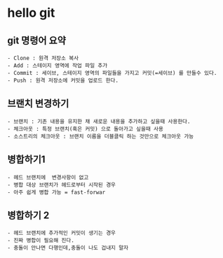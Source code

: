 # hello git

## git 명령어 요약
	- Clone : 원격 저장소 복사
	- Add : 스테이지 영역에 작업 파일 추가
	- Commit : 세이브, 스테이지 영역의 파일들을 가지고 커밋(=세이브) 를 만들수 있다.
	- Push : 원격 저장소에 커밋을 업로드 한다.

## 브랜치 변경하기

    - 브랜치 : 기존 내용을 유지한 채 새로운 내용을 추가하고 싶을때 사용한다.
    - 체크아웃 : 특정 브랜치(혹은 커밋) 으로 돌아가고 싶을때 사용
    - 소스트리의 체크아웃 : 브랜치 이름을 더블클릭 하는 것만으로 체크아웃 가능 

## 병합하기1

    - 헤드 브랜치에  변경사항이 없고
    - 병합 대상 브랜치가 헤드로부터 시작된 경우
    - 아주 쉽게 병합 가능 = fast-forwar

## 병합하기 2 
    - 헤드 브랜치에 추가적인 커밋이 생기는 경우
    - 진짜 병합이 필요해 진다.
    - 충돌이 안나면 다행인데,충돌이 나도 겁내지 말자 
    